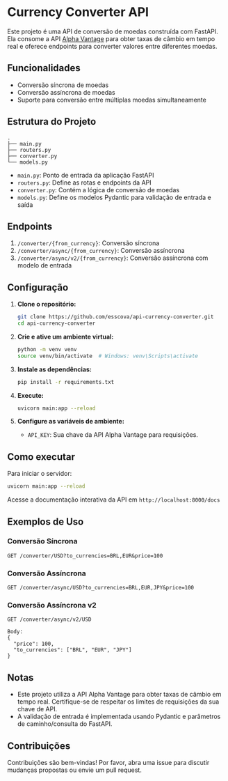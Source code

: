 # Currency Converter API

Este projeto é uma API de conversão de moedas construída com FastAPI. Ela consome a API [Alpha Vantage](https://www.alphavantage.co/#page-top) para obter taxas de câmbio em tempo real e oferece endpoints para converter valores entre diferentes moedas.

## Funcionalidades

- Conversão síncrona de moedas
- Conversão assíncrona de moedas
- Suporte para conversão entre múltiplas moedas simultaneamente

## Estrutura do Projeto

```
.
├── main.py
├── routers.py
├── converter.py
└── models.py
```

- `main.py`: Ponto de entrada da aplicação FastAPI
- `routers.py`: Define as rotas e endpoints da API
- `converter.py`: Contém a lógica de conversão de moedas
- `models.py`: Define os modelos Pydantic para validação de entrada e saída

## Endpoints

1. `/converter/{from_currency}`: Conversão síncrona
2. `/converter/async/{from_currency}`: Conversão assíncrona
3. `/converter/async/v2/{from_currency}`: Conversão assíncrona com modelo de entrada

## Configuração

1. **Clone o repositório:**

   ```bash
   git clone https://github.com/esscova/api-currency-converter.git
   cd api-currency-converter
   ```

2. **Crie e ative um ambiente virtual:**

   ```bash
   python -m venv venv
   source venv/bin/activate  # Windows: venv\Scripts\activate
   ```

3. **Instale as dependências:**

   ```bash
   pip install -r requirements.txt
   ```

4. **Execute:**

   ```bash
   uvicorn main:app --reload
   ```

5. **Configure as variáveis de ambiente:**
   - `API_KEY`: Sua chave da API Alpha Vantage para requisições.


## Como executar

Para iniciar o servidor:

```bash
uvicorn main:app --reload
```

Acesse a documentação interativa da API em `http://localhost:8000/docs`

## Exemplos de Uso

### Conversão Síncrona

```
GET /converter/USD?to_currencies=BRL,EUR&price=100
```

### Conversão Assíncrona

```
GET /converter/async/USD?to_currencies=BRL,EUR,JPY&price=100
```

### Conversão Assíncrona v2

```
GET /converter/async/v2/USD

Body:
{
  "price": 100,
  "to_currencies": ["BRL", "EUR", "JPY"]
}
```

## Notas

- Este projeto utiliza a API Alpha Vantage para obter taxas de câmbio em tempo real. Certifique-se de respeitar os limites de requisições da sua chave de API.
- A validação de entrada é implementada usando Pydantic e parâmetros de caminho/consulta do FastAPI.

## Contribuições

Contribuições são bem-vindas! Por favor, abra uma issue para discutir mudanças propostas ou envie um pull request.


